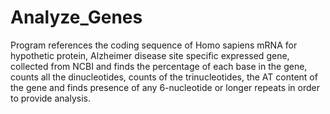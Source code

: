 # Analyze_Genes
 Program references the coding sequence of Homo sapiens mRNA for hypothetic protein, 
 Alzheimer disease site specific expressed gene, collected from NCBI and finds the percentage of each base in the gene, 
 counts all the dinucleotides, counts of the trinucleotides, the AT content of the gene and 
 finds presence of any 6-nucleotide or longer repeats in order to provide analysis.
